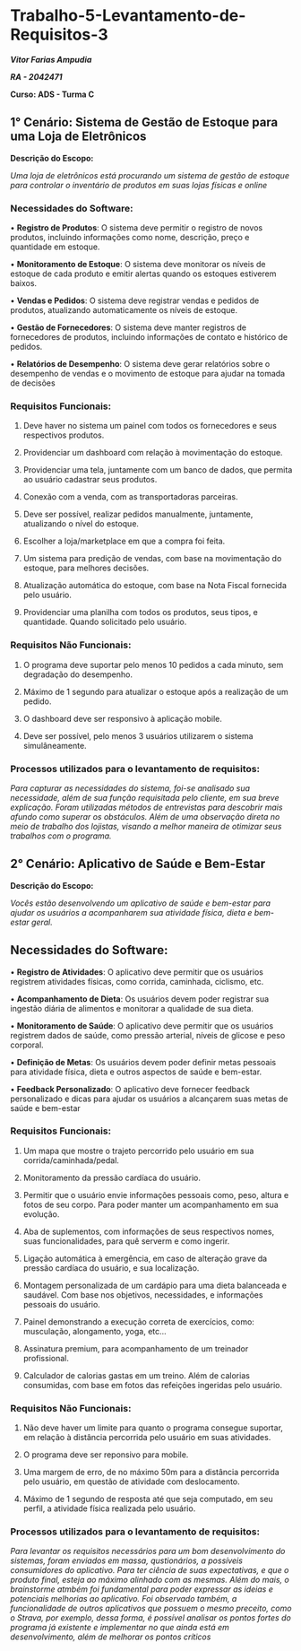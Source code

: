 # Trabalho-5-Levantamento-de-Requisitos-3

***Vitor Farias Ampudia***

***RA - 2042471***

**Curso: ADS - Turma C**

## 1° Cenário: Sistema de Gestão de Estoque para uma Loja de Eletrônicos 
**Descrição do Escopo:**

*Uma loja de eletrônicos está procurando um sistema de gestão de estoque para 
controlar o inventário de produtos em suas lojas físicas e online*  

### Necessidades do Software:

• **Registro de Produtos**: O sistema deve permitir o registro de novos produtos, 
incluindo informações como nome, descrição, preço e quantidade em 
estoque. 

• **Monitoramento de Estoque**: O sistema deve monitorar os níveis de estoque 
de cada produto e emitir alertas quando os estoques estiverem baixos. 

• **Vendas e Pedidos**: O sistema deve registrar vendas e pedidos de produtos, 
atualizando automaticamente os níveis de estoque. 

• **Gestão de Fornecedores**: O sistema deve manter registros de fornecedores 
de produtos, incluindo informações de contato e histórico de pedidos. 

• **Relatórios de Desempenho**: O sistema deve gerar relatórios sobre o 
desempenho de vendas e o movimento de estoque para ajudar na tomada 
de decisões

### Requisitos Funcionais:

1. Deve haver no sistema um painel com todos os fornecedores e seus respectivos produtos.

2. Providenciar um dashboard com relação à movimentação do estoque.

3. Providenciar uma tela, juntamente com um banco de dados, que permita ao usuário cadastrar seus produtos.

4. Conexão com a venda, com as transportadoras parceiras.

5. Deve ser possível, realizar pedidos manualmente, juntamente, atualizando o nível do estoque.

6. Escolher a loja/marketplace em que a compra foi feita.

7. Um sistema para predição de vendas, com base na movimentação do estoque, para melhores decisões.

8. Atualização automática do estoque, com base na Nota Fiscal fornecida pelo usuário.

9. Providenciar uma planilha com todos os produtos, seus tipos, e quantidade. Quando solicitado pelo usuário.

### Requisitos Não Funcionais:

1. O programa deve suportar pelo menos 10 pedidos a cada minuto, sem degradação do desempenho.

2. Máximo de 1 segundo para atualizar o estoque após a realização de um pedido.

3. O dashboard deve ser responsivo à aplicação mobile.

4. Deve ser possível, pelo menos 3 usuários utilizarem o sistema simulâneamente.

### Processos utilizados para o levantamento de requisitos:

*Para capturar as necessidades do sistema, foi-se analisado sua necessidade, além de sua função requisitada pelo cliente, em sua breve explicação. Foram utilizadas métodos de entrevistas para descobrir mais afundo como superar os obstáculos. Além de uma observação direta no meio de trabalho dos lojistas, visando a melhor maneira de otimizar seus trabalhos com o programa.*

## 2° Cenário: Aplicativo de Saúde e Bem-Estar 
**Descrição do Escopo:** 

*Vocês estão desenvolvendo um aplicativo de saúde e bem-estar para ajudar os 
usuários a acompanharem sua atividade física, dieta e bem-estar geral.*

## Necessidades do Software:  

• **Registro de Atividades**: O aplicativo deve permitir que os usuários registrem 
atividades físicas, como corrida, caminhada, ciclismo, etc. 

• **Acompanhamento de Dieta**: Os usuários devem poder registrar sua 
ingestão diária de alimentos e monitorar a qualidade de sua dieta. 

• **Monitoramento de Saúde**: O aplicativo deve permitir que os usuários 
registrem dados de saúde, como pressão arterial, níveis de glicose e peso 
corporal. 

• **Definição de Metas**: Os usuários devem poder definir metas pessoais para 
atividade física, dieta e outros aspectos de saúde e bem-estar. 

• **Feedback Personalizado**: O aplicativo deve fornecer feedback 
personalizado e dicas para ajudar os usuários a alcançarem suas metas de 
saúde e bem-estar

### Requisitos Funcionais:

1. Um mapa que mostre o trajeto percorrido pelo usuário em sua corrida/caminhada/pedal.

2. Monitoramento da pressão cardíaca do usuário.

3. Permitir que o usuário envie informações pessoais como, peso, altura e fotos de seu corpo. Para poder manter um acompanhamento em sua evolução.

4. Aba de suplementos, com informações de seus respectivos nomes, suas funcionalidades, para quê serverm e como ingerir.

5. Ligação automática à emergência, em caso de alteração grave da pressão cardíaca do usuário, e sua localização.

6. Montagem personalizada de um cardápio para uma dieta balanceada e saudável. Com base nos objetivos, necessidades, e informações pessoais do usuário.

7. Painel demonstrando a execução correta de exercícios, como: musculação, alongamento, yoga, etc...

8. Assinatura premium, para acompanhamento de um treinador profissional.

9. Calculador de calorias gastas em um treino. Além de calorias consumidas, com base em fotos das refeições ingeridas pelo usuário.

### Requisitos Não Funcionais:

1. Não deve haver um limite para quanto o programa consegue suportar, em relação à distância percorrida pelo usuário em suas atividades.

2. O programa deve ser reponsivo para mobile.

3. Uma margem de erro, de no máximo 50m para a distância percorrida pelo usuário, em questão de atividade com deslocamento.

4. Máximo de 1 segundo de resposta até que seja computado, em seu perfil, a atividade física realizada pelo usuário.

### Processos utilizados para o levantamento de requisitos:

*Para levantar os requisitos necessários para um bom desenvolvimento do sistemas, foram enviados em massa, qustionários, a possíveis consumidores do aplicativo. Para ter ciência de suas expectativas, e que o produto final, esteja ao máximo alinhado com as mesmas. Além do mais, o brainstorme atmbém foi fundamental para poder expressar as ideias e potenciais melhorias ao aplicativo. Foi observado também, a funcionalidade de outros aplicativos que possuem o mesmo preceito, como o Strava, por exemplo, dessa forma, é possível analisar os pontos fortes do programa já existente e implementar no que ainda está em desenvolvimento, além de melhorar os pontos críticos*
